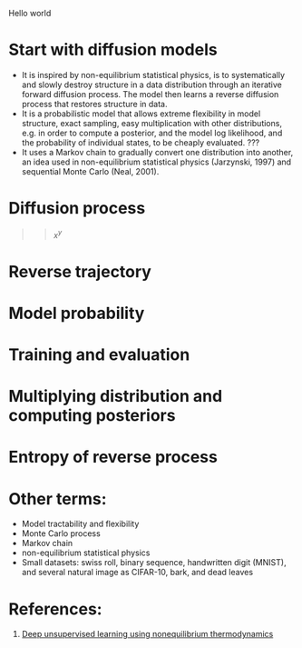 Hello world
# Start with diffusion models
- It is inspired by non-equilibrium statistical physics, is to systematically and slowly destroy structure in a data distribution through an iterative forward diffusion process. The model then learns a reverse diffusion process that restores structure in data.
- It is a probabilistic model that allows extreme flexibility in model structure, exact sampling, easy multiplication with other distributions, e.g. in order to compute a posterior, and the model log likelihood, and the probability of individual states, to be cheaply evaluated. ???
- It uses a Markov chain to gradually convert one distribution into another, an idea used in non-equilibrium statistical physics (Jarzynski, 1997) and sequential Monte Carlo (Neal, 2001).
# Diffusion process
>> $x^y$
# Reverse trajectory
# Model probability
# Training and evaluation
# Multiplying distribution and computing posteriors
# Entropy of reverse process

# Other terms:
- Model tractability and flexibility
- Monte Carlo process
- Markov chain
- non-equilibrium statistical physics
- Small datasets: swiss roll, binary sequence, handwritten digit (MNIST), and several natural image as CIFAR-10, bark, and dead leaves
# References:
1. [Deep unsupervised learning using nonequilibrium thermodynamics](https://arxiv.org/pdf/1503.03585.pdf)
